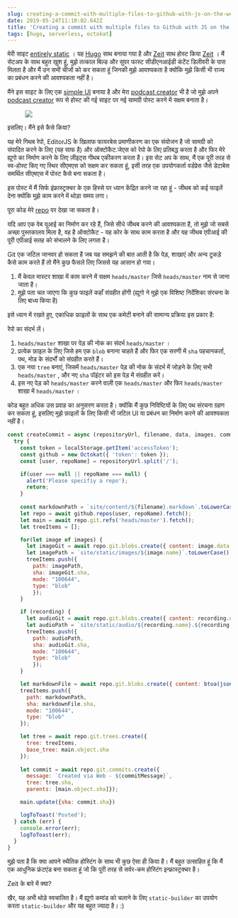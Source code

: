 ```yaml
---
slug: creating-a-commit-with-multiple-files-to-github-with-js-on-the-web
date: 2019-05-24T11:10:02.642Z
title: 'Creating a commit with multiple files to Github with JS on the web'
tags: [hugo, serverless, octokat]
---
```

मेरी साइट [entirely static](https://github.com/PaulKinlan/paul.kinlan.me) । यह [Hugo](https://gohugo.io) साथ बनाया गया है और [Zeit](https://zeit.co) साथ होस्ट किया [Zeit](https://zeit.co) । मैं सेटअप के साथ बहुत खुश हूं, मुझे तत्काल बिल्ड और सुपर फास्ट सीडीएनआईडी कंटेंट डिलीवरी के पास मिलता है और मैं उन सभी चीजों को कर सकता हूं जिनकी मुझे आवश्यकता है क्योंकि मुझे किसी भी राज्य का प्रबंधन करने की आवश्यकता नहीं है।

मैंने इस साइट के लिए एक [simple UI](https://github.com/PaulKinlan/paul.kinlan.me/tree/main/static/share/image) बनाया है और मेरा [podcast creator](https://github.com/PaulKinlan/podcastinabox-editor) भी है जो मुझे अपने [podcast creator](https://github.com/PaulKinlan/podcastinabox-editor) रूप से होस्ट की गई साइट पर नई सामग्री पोस्ट करने में सक्षम बनाता है।

<figure><img src="/images/2019-05-24-creating-a-commit-with-multiple-files-to-github-with-js-on-the-web-0.jpeg"></figure>

इसलिए। मैंने इसे कैसे किया?

यह मेरे गिथब रेपो, EditorJS के खिलाफ फायरबेस प्रमाणीकरण का एक संयोजन है जो सामग्री को संपादित करने के लिए (यह साफ है) और ऑक्टोकैट.जेएस को रेपो के लिए प्रतिबद्ध करता है और फिर मेरे ह्यूगो का निर्माण करने के लिए ज़ीइट्स गीथब एकीकरण करता है। इस सेट अप के साथ, मैं एक पूरी तरह से स्व-होस्ट किए गए स्थिर सीएमएस को सक्षम कर सकता हूं, इसी तरह एक उपयोगकर्ता वर्डप्रेस जैसे डेटाबेस समर्थित सीएमएस में पोस्ट कैसे बना सकता है।

इस पोस्ट में मैं सिर्फ इंफ्रास्ट्रक्चर के एक हिस्से पर ध्यान केंद्रित करने जा रहा हूं - जीथब को कई फाइलें देना क्योंकि मुझे काम करने में थोड़ा समय लगा।

पूरा कोड मेरे [repo](https://github.com/PaulKinlan/podcastinabox-editor/blob/master/record/javascripts/main.mjs#L90) पर देखा जा सकता है।

यदि आप एक वेब यूआई का निर्माण कर रहे हैं, जिसे सीधे जीथब करने की आवश्यकता है, तो मुझे जो सबसे अच्छा पुस्तकालय मिला है, वह है ऑक्टोकैट - यह कोर के साथ काम करता है और यह जीथब एपीआई की पूरी एपीआई सतह को संभालने के लिए लगता है।

Git एक जटिल जानवर हो सकता है जब यह समझने की बात आती है कि पेड़, शाखाएं और अन्य टुकड़े कैसे काम करते हैं तो मैंने कुछ फैसले लिए जिससे यह आसान हो गया।

1. मैं केवल मास्टर शाखा में काम करने में सक्षम `heads/master` जिसे `heads/master` नाम से जाना जाता है।
1. मुझे पता चल जाएगा कि कुछ फाइलें कहाँ संग्रहीत होंगी (ह्यूगो ने मुझे एक विशिष्ट निर्देशिका संरचना के लिए बाध्य किया है)


इसे ध्यान में रखते हुए, एकाधिक फ़ाइलों के साथ एक कमेटी बनाने की सामान्य प्रक्रिया इस प्रकार है:

रेपो का संदर्भ लें।

1. `heads/master` शाखा पर पेड़ की नोक का संदर्भ `heads/master` ।
1. प्रत्येक फ़ाइल के लिए जिसे हम एक `blob` बनाना चाहते हैं और फिर एक सरणी में `sha` पहचानकर्ता, पथ, मोड के संदर्भों को संग्रहीत करते हैं।
1. एक नया `tree` बनाएं, जिसमें `heads/master` पेड़ की नोक के संदर्भ में जोड़ने के लिए सभी `heads/master` , और नए `sha` पॉइंटर को इस पेड़ में संग्रहीत करें।
1. इस नए पेड़ को `heads/master` करने वाली एक `heads/master` और फिर `heads/master` शाखा में `heads/master` ।

कोड बहुत अधिक उस प्रवाह का अनुसरण करता है। क्योंकि मैं कुछ निविष्टियों के लिए पथ संरचना ग्रहण कर सकता हूं, इसलिए मुझे फ़ाइलों के लिए किसी भी जटिल UI या प्रबंधन का निर्माण करने की आवश्यकता नहीं है।

```JavaScript
const createCommit = async (repositoryUrl, filename, data, images, commitMessage, recording) => {
  try {
    const token = localStorage.getItem('accessToken');
    const github = new Octokat({ 'token': token });
    const [user, repoName] = repositoryUrl.split('/');

    if(user === null || repoName === null) {
      alert('Please specifiy a repo');
      return;
    }
    
    const markdownPath = `site/content/${filename}.markdown`.toLowerCase();
    let repo = await github.repos(user, repoName).fetch();
    let main = await repo.git.refs('heads/master').fetch();
    let treeItems = [];

    for(let image of images) {
      let imageGit = await repo.git.blobs.create({ content: image.data, encoding: 'base64' });
      let imagePath = `site/static/images/${image.name}`.toLowerCase();
      treeItems.push({
        path: imagePath,
        sha: imageGit.sha,
        mode: "100644",
        type: "blob"
        });
    }

    if (recording) {
      let audioGit = await repo.git.blobs.create({ content: recording.data, encoding: 'base64' });
      let audioPath = `site/static/audio/${recording.name}.${recording.extension}`.toLowerCase();
      treeItems.push({
        path: audioPath,
        sha: audioGit.sha,
        mode: "100644",
        type: "blob"
        });
    }

    let markdownFile = await repo.git.blobs.create({ content: btoa(jsonEncode(data)), encoding: 'base64' });
    treeItems.push({
      path: markdownPath,
      sha: markdownFile.sha,
      mode: "100644",
      type: "blob"
    });

    let tree = await repo.git.trees.create({
      tree: treeItems,
      base_tree: main.object.sha
    });
  
    let commit = await repo.git.commits.create({
      message: `Created via Web - ${commitMessage}`,
      tree: tree.sha,
      parents: [main.object.sha]});

    main.update({sha: commit.sha})

    logToToast('Posted');
  } catch (err) {
    console.error(err);
    logToToast(err);
  }
}
```

मुझे पता है कि क्या आपने स्थैतिक होस्टिंग के साथ भी कुछ ऐसा ही किया है। मैं बहुत उत्साहित हूं कि मैं एक आधुनिक फ्रंटएंड बना सकता हूं जो कि पूरी तरह से सर्वर-कम होस्टिंग इन्फ्रास्ट्रक्चर है।

Zeit के बारे में क्या?

खैर, यह अभी थोड़े स्वचालित है। मैं ह्यूगो कमांड को चलाने के लिए `static-builder` का उपयोग करता `static-builder` और यह बहुत ज्यादा है। :)